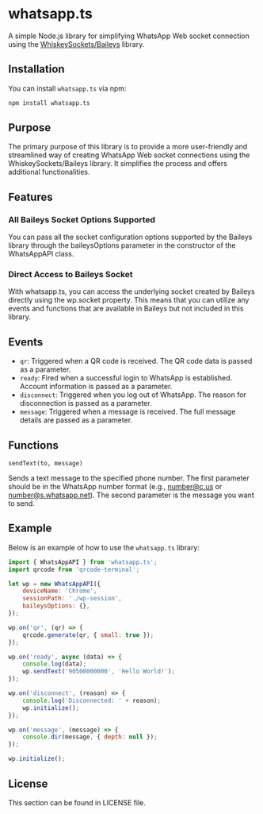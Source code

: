 # whatsapp.ts

A simple Node.js library for simplifying WhatsApp Web socket connection using the [WhiskeySockets/Baileys](https://github.com/WhiskeySockets/Baileys) library.

## Installation

You can install `whatsapp.ts` via npm:

```bash
npm install whatsapp.ts
```

## Purpose

The primary purpose of this library is to provide a more user-friendly and streamlined way of creating WhatsApp Web socket connections using the WhiskeySockets/Baileys library. It simplifies the process and offers additional functionalities.

## Features

### All Baileys Socket Options Supported
You can pass all the socket configuration options supported by the Baileys library through the baileysOptions parameter in the constructor of the WhatsAppAPI class.

### Direct Access to Baileys Socket
With whatsapp.ts, you can access the underlying socket created by Baileys directly using the wp.socket property. This means that you can utilize any events and functions that are available in Baileys but not included in this library.

## Events

* `qr`: Triggered when a QR code is received. The QR code data is passed as a parameter.
* `ready`: Fired when a successful login to WhatsApp is established. Account information is passed as a parameter.
* `disconnect`: Triggered when you log out of WhatsApp. The reason for disconnection is passed as a parameter.
* `message`: Triggered when a message is received. The full message details are passed as a parameter.

## Functions

`sendText(to, message)`

Sends a text message to the specified phone number. The first parameter should be in the WhatsApp number format (e.g., number@c.us or number@s.whatsapp.net). The second parameter is the message you want to send.

## Example
Below is an example of how to use the `whatsapp.ts` library:

```javascript
import { WhatsAppAPI } from 'whatsapp.ts';
import qrcode from 'qrcode-terminal';

let wp = new WhatsAppAPI({
    deviceName: 'Chrome',
    sessionPath: './wp-session',
    baileysOptions: {},
});

wp.on('qr', (qr) => {
    qrcode.generate(qr, { small: true });
});

wp.on('ready', async (data) => {
    console.log(data);
    wp.sendText('90500000000', 'Hello World!');
});

wp.on('disconnect', (reason) => {
    console.log('Disconnected: ' + reason);
    wp.initialize();
});

wp.on('message', (message) => {
    console.dir(message, { depth: null });
});

wp.initialize();
```
## License

This section can be found in LICENSE file.


